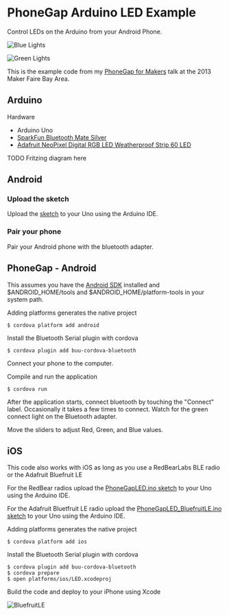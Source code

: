 # PhoneGap Arduino LED Example

Control LEDs on the Arduino from your Android Phone.

![Blue Lights](blue.jpg "Blue")

![Green Lights](green.jpg "Green")

This is the example code from my [PhoneGap for Makers](http://don.github.io/slides/2013-05-19-phonegap-for-makers/#/) talk at the 2013 Maker Faire Bay Area.

## Arduino

Hardware
 * Arduino Uno
 * [SparkFun Bluetooth Mate Silver](https://www.sparkfun.com/products/10393)
 * [Adafruit NeoPixel Digital RGB LED Weatherproof Strip 60 LED](http://www.adafruit.com/products/1138)

TODO Fritzing diagram here

## Android

### Upload the sketch

Upload the [sketch](https://github.com/htqbuu/buu-cordova-bluetooth/blob/master/examples/LED/Arduino/PhoneGapLED/PhoneGapLED.ino) to your Uno using the Arduino IDE.

### Pair your phone

Pair your Android phone with the bluetooth adapter.

## PhoneGap - Android

This assumes you have the [Android SDK](http://developer.android.com/sdk/index.html) installed and $ANDROID_HOME/tools and $ANDROID_HOME/platform-tools in your system path.

Adding platforms generates the native project

    $ cordova platform add android
    
Install the Bluetooth Serial plugin with cordova

    $ cordova plugin add buu-cordova-bluetooth

Connect your phone to the computer.

Compile and run the application

    $ cordova run
    
After the application starts, connect bluetooth by touching the "Connect" label. Occasionally it takes a few times to connect. Watch for the green connect light on the Bluetooth adapter. 

Move the sliders to adjust Red, Green, and Blue values.

## iOS

This code also works with iOS as long as you use a RedBearLabs BLE radio or the Adafruit Bluefruit LE

For the RedBear radios upload the [PhoneGapLED.ino sketch](https://github.com/htqbuu/buu-cordova-bluetooth/blob/master/examples/LED/Arduino/PhoneGapLED/PhoneGapLED.ino) to your Uno using the Arduino IDE.

For the Adafruit Bluetfruit LE radio upload the [PhoneGapLED_BluefruitLE.ino sketch](https://github.com/htqbuu/buu-cordova-bluetooth/blob/master/examples/LED/Arduino/PhoneGapLED_BluefruitLE/PhoneGapLED_BluefruitLE.ino) to your Uno using the Arduino IDE.

Adding platforms generates the native project

    $ cordova platform add ios
    
Install the Bluetooth Serial plugin with cordova

    $ cordova plugin add buu-cordova-bluetooth
    $ cordova prepare
    $ open platforms/ios/LED.xcodeproj
    
Build the code and deploy to your iPhone using Xcode

![BluefruitLE](BluefruitLE.png "BluefruitLE")

    


